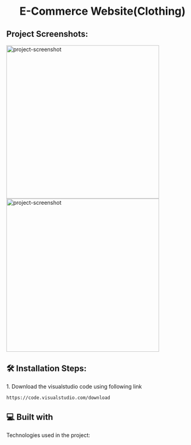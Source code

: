 <h1 align="center" id="title">E-Commerce Website(Clothing)</h1>

<h2>Project Screenshots:</h2>

<img src="D:\project\resume\dress\Output\Screenshot 2024-01-20 203912.png" alt="project-screenshot" width="400" height="400/">

<img src="D:\project\resume\dress\Output\Screenshot 2024-01-20 204011.png" alt="project-screenshot" width="400" height="400/">

<h2>🛠️ Installation Steps:</h2>

<p>1. Download the visualstudio code using following link</p>

```
https://code.visualstudio.com/download
```

  
  
<h2>💻 Built with</h2>

Technologies used in the project:
